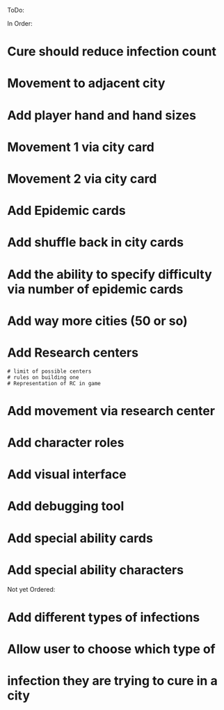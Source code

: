 ToDo:

In Order:
# Cure should reduce infection count
# Movement to adjacent city
# Add player hand and hand sizes
# Movement 1 via city card
# Movement 2 via city card

# Add Epidemic cards
# Add shuffle back in city cards
# Add the ability to specify difficulty via number of epidemic cards
# Add way more cities (50 or so)

# Add Research centers
    # limit of possible centers
    # rules on building one
    # Representation of RC in game
# Add movement via research center

# Add character roles
# Add visual interface
# Add debugging tool
# Add special ability cards
# Add special ability characters


Not yet Ordered:
# Add different types of infections
# Allow user to choose which type of
# infection they are trying to cure in a city